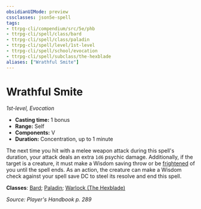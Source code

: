 ```yaml
---
obsidianUIMode: preview
cssclasses: json5e-spell
tags:
- ttrpg-cli/compendium/src/5e/phb
- ttrpg-cli/spell/class/bard
- ttrpg-cli/spell/class/paladin
- ttrpg-cli/spell/level/1st-level
- ttrpg-cli/spell/school/evocation
- ttrpg-cli/spell/subclass/the-hexblade
aliases: ["Wrathful Smite"]
---
```

# Wrathful Smite
*1st-level, Evocation*  

- **Casting time:** 1 bonus
- **Range:** Self
- **Components:** V
- **Duration:** Concentration, up to 1 minute

The next time you hit with a melee weapon attack during this spell's duration, your attack deals an extra `1d6` psychic damage. Additionally, if the target is a creature, it must make a Wisdom saving throw or be [frightened](3-Mechanics/CLI/rules/conditions.md#Frightened) of you until the spell ends. As an action, the creature can make a Wisdom check against your spell save DC to steel its resolve and end this spell.

**Classes**: [Bard](list-spells-classes-bard); [Paladin](list-spells-classes-paladin); [Warlock (The Hexblade)](list-spells-classes-warlock-the-hexblade-xge)

*Source: Player's Handbook p. 289*